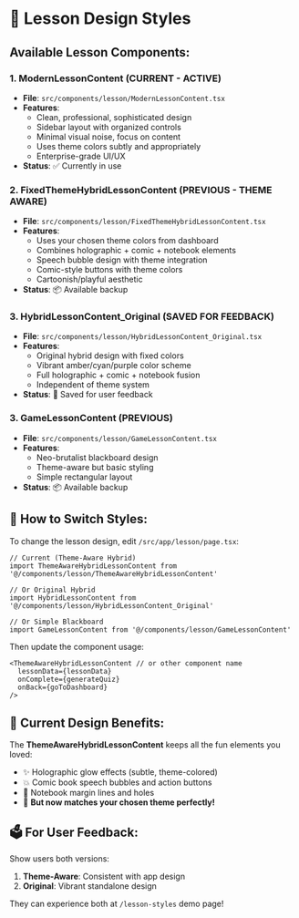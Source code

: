 # 🎨 Lesson Design Styles

## Available Lesson Components:

### 1. **ModernLessonContent** (CURRENT - ACTIVE)
- **File**: `src/components/lesson/ModernLessonContent.tsx`
- **Features**: 
  - Clean, professional, sophisticated design
  - Sidebar layout with organized controls
  - Minimal visual noise, focus on content
  - Uses theme colors subtly and appropriately
  - Enterprise-grade UI/UX
- **Status**: ✅ Currently in use

### 2. **FixedThemeHybridLessonContent** (PREVIOUS - THEME AWARE)
- **File**: `src/components/lesson/FixedThemeHybridLessonContent.tsx`
- **Features**: 
  - Uses your chosen theme colors from dashboard
  - Combines holographic + comic + notebook elements
  - Speech bubble design with theme integration
  - Comic-style buttons with theme colors
  - Cartoonish/playful aesthetic
- **Status**: 📦 Available backup

### 3. **HybridLessonContent_Original** (SAVED FOR FEEDBACK)
- **File**: `src/components/lesson/HybridLessonContent_Original.tsx`
- **Features**:
  - Original hybrid design with fixed colors
  - Vibrant amber/cyan/purple color scheme
  - Full holographic + comic + notebook fusion
  - Independent of theme system
- **Status**: 💾 Saved for user feedback

### 3. **GameLessonContent** (PREVIOUS)
- **File**: `src/components/lesson/GameLessonContent.tsx`
- **Features**:
  - Neo-brutalist blackboard design
  - Theme-aware but basic styling
  - Simple rectangular layout
- **Status**: 📦 Available backup

## 🔄 How to Switch Styles:

To change the lesson design, edit `/src/app/lesson/page.tsx`:

```tsx
// Current (Theme-Aware Hybrid)
import ThemeAwareHybridLessonContent from '@/components/lesson/ThemeAwareHybridLessonContent'

// Or Original Hybrid
import HybridLessonContent from '@/components/lesson/HybridLessonContent_Original'

// Or Simple Blackboard
import GameLessonContent from '@/components/lesson/GameLessonContent'
```

Then update the component usage:
```tsx
<ThemeAwareHybridLessonContent // or other component name
  lessonData={lessonData}
  onComplete={generateQuiz}
  onBack={goToDashboard}
/>
```

## 🎯 Current Design Benefits:

The **ThemeAwareHybridLessonContent** keeps all the fun elements you loved:
- ✨ Holographic glow effects (subtle, theme-colored)
- 💥 Comic book speech bubbles and action buttons
- 📝 Notebook margin lines and holes
- 🎨 **But now matches your chosen theme perfectly!**

## 🗳️ For User Feedback:

Show users both versions:
1. **Theme-Aware**: Consistent with app design
2. **Original**: Vibrant standalone design

They can experience both at `/lesson-styles` demo page!